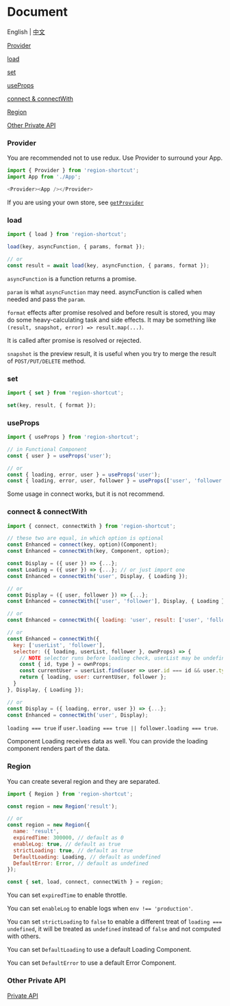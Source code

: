 # Document

English | [中文](https://github.com/regionjs/region-core/blob/master/docs/Document-zh_CN.md)

[Provider](#Provider)

[load](#load)

[set](#set)

[useProps](#useProps)

[connect & connectWith](#connect--connectWith)

[Region](#Region)

[Other Private API](https://github.com/regionjs/region-core/blob/master/docs/PrivateAPI.md)

### Provider

You are recommended not to use redux. Use Provider to surround your App.

```javascript
import { Provider } from 'region-shortcut';
import App from './App';

<Provider><App /></Provider>
```

If you are using your own store, see [`getProvider`](https://github.com/regionjs/region-core/blob/master/docs/PrivateAPI.md#getProvider)

### load

```javascript
import { load } from 'region-shortcut';

load(key, asyncFunction, { params, format });

// or
const result = await load(key, asyncFunction, { params, format });
```

`asyncFunction` is a function returns a promise.

`param` is what `asyncFunction` may need. asyncFunction is called when needed and pass the `param`.

`format` effects after promise resolved and before result is stored, you may do some heavy-calculating task and side effects. It may be something like `(result, snapshot, error) => result.map(...)`.

It is called after promise is resolved or rejected.

`snapshot` is the preview result, it is useful when you try to merge the result of `POST/PUT/DELETE` method.

### set

```javascript
import { set } from 'region-shortcut';

set(key, result, { format });
```

### useProps

```javascript
import { useProps } from 'region-shortcut';

// in Functional Component
const { user } = useProps('user');

// or
const { loading, error, user } = useProps('user');
const { loading, error, user, follower } = useProps(['user', 'follower']);
```

Some usage in connect works, but it is not recommend.

### connect & connectWith

```javascript
import { connect, connectWith } from 'region-shortcut';

// these two are equal, in which option is optional
const Enhanced = connect(key, option)(Component);
const Enhanced = connectWith(key, Component, option);

const Display = ({ user }) => {...};
const Loading = ({ user }) => {...}; // or just import one
const Enhanced = connectWith('user', Display, { Loading });

// or
const Display = ({ user, follower }) => {...};
const Enhanced = connectWith(['user', 'follower'], Display, { Loading });

// or
const Enhanced = connectWith({ loading: 'user', result: ['user', 'follower'] }, Display, { Loading });

// or
const Enhanced = connectWith({
  key: ['userList', 'follower'],
  selector: ({ loading, userList, follower }, ownProps) => {
    // NOTE selector runs before loading check, userList may be undefined
    const { id, type } = ownProps;
    const currentUser = userList.find(user => user.id === id && user.type === type);
    return { loading, user: currentUser, follower };
  }
}, Display, { Loading });

// or
const Display = ({ loading, error, user }) => {...};
const Enhanced = connectWith('user', Display);
```

`loading === true` if `user.loading === true || follower.loading === true`.

Component Loading receives data as well. You can provide the loading component renders part of the data.

### Region

You can create several region and they are separated.

```javascript
import { Region } from 'region-shortcut';

const region = new Region('result');

// or
const region = new Region({
  name: 'result',
  expiredTime: 300000, // default as 0
  enableLog: true, // default as true
  strictLoading: true, // default as true
  DefaultLoading: Loading, // default as undefined
  DefaultError: Error, // default as undefined
});

const { set, load, connect, connectWith } = region;
```

You can set `expiredTime` to enable throttle.

You can set `enableLog` to enable logs when `env !== 'production'`.

You can set `strictLoading` to `false` to enable a different treat of `loading === undefined`, it  will be treated as `undefined` instead of `false` and not computed with others.

You can set `DefaultLoading` to use a default Loading Component.

You can set `DefaultError` to use a default Error Component.

### Other Private API

[Private API](https://github.com/regionjs/region-core/blob/master/docs/PrivateAPI.md)
